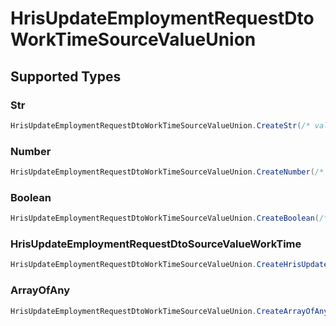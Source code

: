 # HrisUpdateEmploymentRequestDtoWorkTimeSourceValueUnion


## Supported Types

### Str

```csharp
HrisUpdateEmploymentRequestDtoWorkTimeSourceValueUnion.CreateStr(/* values here */);
```

### Number

```csharp
HrisUpdateEmploymentRequestDtoWorkTimeSourceValueUnion.CreateNumber(/* values here */);
```

### Boolean

```csharp
HrisUpdateEmploymentRequestDtoWorkTimeSourceValueUnion.CreateBoolean(/* values here */);
```

### HrisUpdateEmploymentRequestDtoSourceValueWorkTime

```csharp
HrisUpdateEmploymentRequestDtoWorkTimeSourceValueUnion.CreateHrisUpdateEmploymentRequestDtoSourceValueWorkTime(/* values here */);
```

### ArrayOfAny

```csharp
HrisUpdateEmploymentRequestDtoWorkTimeSourceValueUnion.CreateArrayOfAny(/* values here */);
```
